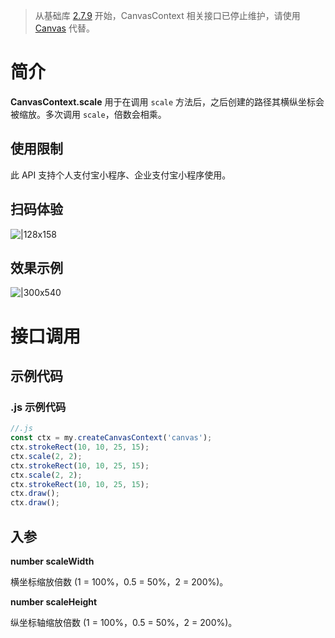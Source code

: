 > 从基础库 [2.7.9](https://opendocs.alipay.com/mini/framework/lib-upgrade-v2) 开始，CanvasContext 相关接口已停止维护，请使用 [Canvas](https://opendocs.alipay.com/mini/01vzqv) 代替。

# 简介

**CanvasContext.scale** 用于在调用 `scale` 方法后，之后创建的路径其横纵坐标会被缩放。多次调用 `scale`，倍数会相乘。

## 使用限制

此 API 支持个人支付宝小程序、企业支付宝小程序使用。

## 扫码体验

![|128x158](https://cdn.nlark.com/yuque/0/2021/png/179989/1624935405497-40b58ab1-716a-4dbb-97ba-1e1460b0f12c.png#align=left&display=inline&height=158&margin=%5Bobject%20Object%5D&name=1.png&originHeight=158&originWidth=128&size=17896&status=done&style=stroke&width=128)

## 效果示例

![|300x540](https://cdn.nlark.com/yuque/0/2021/gif/179989/1624935430934-aece8a15-218a-4406-89af-c9ab48b6759e.gif#align=left&display=inline&height=540&margin=%5Bobject%20Object%5D&name=2.gif&originHeight=540&originWidth=300&size=1429075&status=done&style=stroke&width=300)

# 接口调用

## 示例代码

### .js 示例代码

```javascript
//.js
const ctx = my.createCanvasContext('canvas');
ctx.strokeRect(10, 10, 25, 15);
ctx.scale(2, 2);
ctx.strokeRect(10, 10, 25, 15);
ctx.scale(2, 2);
ctx.strokeRect(10, 10, 25, 15);
ctx.draw();
ctx.draw();
```

## 入参

**number scaleWidth**

横坐标缩放倍数 (1 = 100%，0.5 = 50%，2 = 200%)。

**number scaleHeight**

纵坐标轴缩放倍数 (1 = 100%，0.5 = 50%，2 = 200%)。
